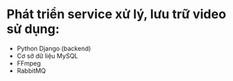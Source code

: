 # Phát triển service xử lý, lưu trữ video sử dụng:
- Python Django (backend)
- Cơ sở dữ liệu MySQL 
- FFmpeg
- RabbitMQ
